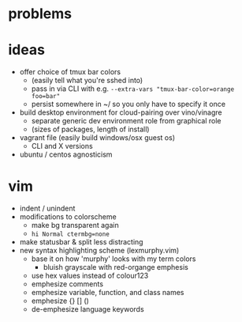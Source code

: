 # problems

# ideas

- offer choice of tmux bar colors 
  - (easily tell what you're sshed into)
   - pass in via CLI with e.g. `--extra-vars "tmux-bar-color=orange foo=bar"`
   - persist somewhere in ~/ so you only have to specify it once
- build desktop environment for cloud-pairing over vino/vinagre
  - separate generic dev environment role from graphical role
  - (sizes of packages, length of install)
- vagrant file (easily build windows/osx guest os)
  - CLI and X versions
- ubuntu / centos agnosticism

# vim

- indent / unindent
- modifications to colorscheme
    - make bg transparent again
    - `hi Normal ctermbg=none`
- make statusbar & split less distracting
- new syntax highlighting scheme (lexmurphy.vim)
    - base it on how 'murphy' looks with my term colors
      - bluish grayscale with red-organge emphesis
    - use hex values instead of colour123
    - emphesize comments
    - emphesize variable, function, and class names
    - emphesize {} [] ()
    - de-emphesize language keywords
